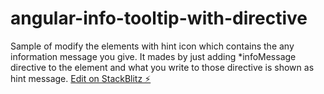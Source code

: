 # angular-info-tooltip-with-directive
Sample of modify the elements with hint icon which contains the any information message you give. It mades by just adding *infoMessage directive to the element and what you write to those directive is shown as hint message.
[Edit on StackBlitz ⚡️](https://stackblitz.com/edit/info-tooltip-with-directive)
